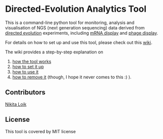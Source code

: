 # Directed-Evolution Analytics Tool
This is a command-line python tool for monitoring, analysis and visualisation of NGS (next generation sequencing) data derived from [directed evolution](https://en.wikipedia.org/wiki/Directed_evolution) experiments, including [mRNA display](https://en.wikipedia.org/wiki/MRNA_display) and [phage display](https://en.wikipedia.org/wiki/Phage_display).

For details on how to set up and use this tool, please check out this [wiki](https://github.com/nikita-loik/mrna-display/wiki).

The wiki provides a step-by-step explanation on

1. [how the tool works](https://github.com/nikita-loik/mrna-display/wiki/How-the-Tool-Works)
2. [how to set it up](https://github.com/nikita-loik/mrna-display/wiki/Set-Up-the-Tool)
3. [how to use it](https://github.com/nikita-loik/mrna-display/wiki/Use-the-Tool)
4. [how to remove it](https://github.com/nikita-loik/mrna-display/wiki/Remove-the-Tool) (though, I hope it never comes to this :) ).

## Contributors
[Nikita Loik](https://www.linkedin.com/in/nikita-loik)

## License
This tool is covered by MIT license

